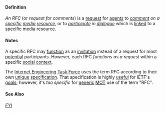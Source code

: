 #### Definition

*An RFC* (or *request for comments*) is a [request](https://github.com/gcassel/Modular-Organization-Terminology/blob/master/terms/request.md) for [agents](https://github.com/gcassel/Modular-Organization-Terminology/blob/master/terms/agent.md) to *[comment](https://github.com/gcassel/Modular-Organization-Terminology/blob/master/terms/comment.md) on a [specific](https://github.com/gcassel/Modular-Organization-Terminology/blob/master/terms/specific.md) [media](https://github.com/gcassel/Modular-Organization-Terminology/blob/master/terms/media.md) [resource](https://github.com/gcassel/Modular-Organization-Terminology/blob/master/terms/resource.md)*, or to *[participate](https://github.com/gcassel/Modular-Organization-Terminology/blob/master/terms/participate.md) in [dialogue](https://github.com/gcassel/Modular-Organization-Terminology/blob/master/terms/dialogue.md)* which is [linked](https://github.com/gcassel/Modular-Organization-Terminology/blob/master/terms/link.md) to a specific media resource.

#### Notes

A specific RFC may [function](https://github.com/gcassel/Modular-Organization-Terminology/blob/master/terms/function.md) as an   [invitation](https://github.com/gcassel/Modular-Organization-Terminology/blob/master/terms/invite.md) instead of a request for most [potential](https://github.com/gcassel/Modular-Organization-Terminology/blob/master/terms/potential.md) participants.  However, each RFC *functions as a request* within a specific [social](https://github.com/gcassel/Modular-Organization-Terminology/blob/master/terms/social.md) [context](https://github.com/gcassel/Modular-Organization-Terminology/blob/master/terms/context.md).

The [Internet Engineering Task Force](http://ietf.org/) uses the term RFC according to their own [unique](https://github.com/gcassel/Modular-Organization-Terminology/blob/master/terms/unique.md) [specification](https://github.com/gcassel/Modular-Organization-Terminology/blob/master/terms/specification.md).  That specification is highly [useful](https://github.com/gcassel/Modular-Organization-Terminology/blob/master/terms/use.md) for IETF's [goals](https://github.com/gcassel/Modular-Organization-Terminology/blob/master/terms/goal.md); however, it's *too specific* for [generic](https://github.com/gcassel/Modular-Organization-Terminology/blob/master/terms/generic.md) [MOT](https://github.com/gcassel/Modular-Organization-Terminology/) use of the term "RFC".

#### See Also
*[FYI](https://github.com/gcassel/Modular-Organization-Terminology/blob/master/terms/FYI.md)*
